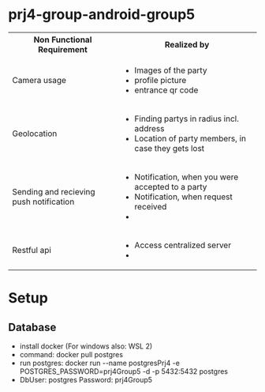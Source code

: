 # prj4-group-android-group5
<table>
<tr><th>
    Non Functional Requirement
</th>
<th>
    Realized by
</th>
</tr>
<tr>
    <td>Camera usage</td>
    <td><ul><li>Images of the party</li> <li>profile picture</li> <li>entrance qr code</ul></td>
</tr>
<tr>
    <td>Geolocation</td>
    <td><ul>
        <li>Finding partys in radius incl. address</li>
        <li>Location of party members, in case they gets lost</li>
    </ul></td>
</tr>
<tr>
    <td>Sending and recieving push notification</td>
    <td><ul>
        <li>Notification, when you were accepted to a party</li>
        <li>Notification, when request received</li>
        <li></li>
    </ul></td>
</tr>
<tr>
    <td>Restful api</td>
    <td><ul>
        <li>Access centralized server</li>
        <li></li>
    </ul></td>
</tr>
</table>


# Setup

## Database

- install docker (For windows also: WSL 2)
- command: docker pull postgres
- run postgres: docker run --name postgresPrj4 -e POSTGRES_PASSWORD=prj4Group5 -d -p 5432:5432 postgres
- DbUser: postgres Password: prj4Group5

